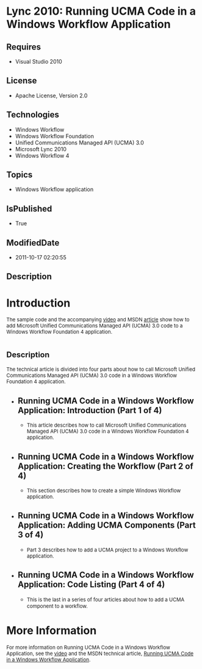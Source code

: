 # Lync 2010: Running UCMA Code in a Windows Workflow Application
## Requires
* Visual Studio 2010
## License
* Apache License, Version 2.0
## Technologies
* Windows Workflow
* Windows Workflow Foundation
* Unified Communications Managed API (UCMA) 3.0
* Microsoft Lync 2010
* Windows Workflow 4
## Topics
* Windows Workflow application
## IsPublished
* True
## ModifiedDate
* 2011-10-17 02:20:55
## Description

<h1>Introduction</h1>
<p><span style="font-size:small">The sample code and the accompanying <a href="http://channel9.msdn.com/posts/Running-UCMA-Code-in-a-Windows-Workflow-Application">
video</a>&nbsp;and MSDN <a href="http://msdn.microsoft.com/en-us/library/hh527745.aspx">
article</a>&nbsp;show how to add Microsoft Unified Communications Managed API (UCMA) 3.0 code to a Windows Workflow Foundation 4 application.</span></p>
<h1><span style="font-size:20px; font-weight:bold">Description</span></h1>
<p><span style="font-size:small">The technical article is divided into four parts about how to call Microsoft Unified Communications Managed API (UCMA) 3.0 code in a Windows Workflow Foundation 4 application.
</span></p>
<ul style="padding-left:30px">
<li>
<h2>Running UCMA Code in a Windows Workflow Application: Introduction (Part 1 of 4)</h2>
<ul>
<li><span style="font-size:small">This article describes how to call Microsoft Unified Communications Managed API (UCMA) 3.0 code in a Windows Workflow Foundation 4 application.</span>
</li></ul>
</li><li>
<h2>Running UCMA Code in a Windows Workflow Application: Creating the Workflow (Part 2 of 4)</h2>
<ul>
<li><span style="font-size:small">This section describes how to create a simple Windows Workflow application.</span>
</li></ul>
</li><li>
<h2>Running UCMA Code in a Windows Workflow Application: Adding UCMA Components (Part 3 of 4)</h2>
<ul>
<li><span style="font-size:small">Part 3 describes how to add a UCMA project to a Windows Workflow application.</span>
</li></ul>
</li><li>
<h2>Running UCMA Code in a Windows Workflow Application: Code Listing (Part 4 of 4)</h2>
<ul>
<li>
<p><span style="font-size:small">This is the last in a series of four articles about how to add a UCMA component to a workflow.</span>&nbsp;</p>
</li></ul>
</li></ul>
<h1>More Information</h1>
<p><span style="font-size:small">For more information on Running UCMA Code in a Windows Workflow Application, see the
<a href="http://channel9.msdn.com/posts/Running-UCMA-Code-in-a-Windows-Workflow-Application">
video</a> and the MSDN technical article, <a href="http://msdn.microsoft.com/en-us/library/hh527745.aspx">
Running UCMA Code in a Windows Workflow Application</a>.</span></p>
